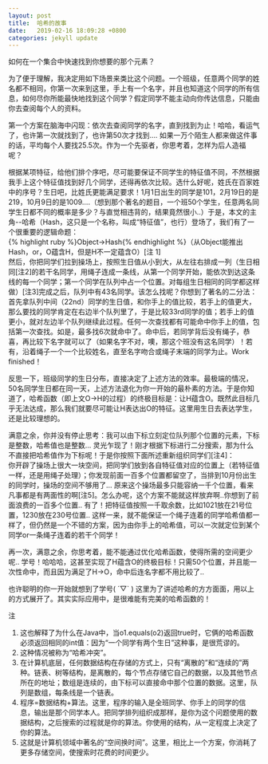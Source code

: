 ```yaml
---
layout: post
title:  哈希的故事
date:   2019-02-16 18:09:28 +0800
categories: jekyll update
---
```

如何在一个集合中快速找到你想要的那个元素？

为了便于理解，我决定用如下场景来类比这个问题。一个班级，任意两个同学的姓名都不相同，你第一次来到这里，手上有一个名字，并且也知道这个同学的所有信息，如何尽你所能最快地找到这个同学？假定同学不能主动向你传达信息，只能由你去查阅每个人的资料。

第一个方案在脑海中闪现：依次去查阅同学的名字，直到找到为止！哈哈，看运气了，也许第一次就找到了，也许第50次才找到.... 如果一万个陌生人都来做这件事的话，平均每个人要找25.5次。作为一个先驱者，你思考着，怎样为后人造福呢？

根据某项特征，给他们排个序吧，尽可能要保证不同学生的特征值不同，不然根据我手上这个特征值找到好几个同学，还得再依次比较。选什么好呢，姓氏在百家姓中的序号？生日吧，比姓氏更能满足要求！1月1日出生的同学是101，2月19日的是219，10月9日的是1009....（想到那个著名的题目，一个班50个学生，任意两名同学生日都不同的概率是多少？与直觉相违背的，结果竟然很小..）于是，本文的主角--哈希（Hash，这只是一个名称，叫成“特征值”，也行）登场了，我们有了一个很重要的逻辑命题：  
{% highlight ruby %}Object->Hash{% endhighlight %}（从Object能推出Hash，or，O蕴含H，但是H不一定蕴含O）[注 1]  
然后，你把同学们拉到操场上，按照生日值从小到大，从左往右排成一列（生日相同[注2]的若干名同学，用绳子连成一条线，从第一个同学开始，能依次到达这条线的每一个同学；第一个同学在队列中占一个位置。对每组生日相同的同学都这样做）[注3]完成之后，队列中有43名同学。该怎么找呢？你想到了著名的二分法：首先拿队列中间（22nd）同学的生日值，和你手上的值比较，若手上的值更大，那么要找的同学肯定在右边半个队列里了，于是比较33rd同学的值；若手上的值更小，就对左边半个队列继续此过程。任何一次查找都有可能命中你手上的值，包括第一次查找。如是，最多找6次就命中了。命中后，若同学背后没有绳子，恭喜，再比较下名字就可以了（如果名字不对，噢，那这个班没有这名同学）！若有，沿着绳子一个一个比较姓名，直至名字吻合或绳子末端的同学为止。Work finished！

反思一下，班级同学的生日分布，直接决定了上述方法的效率。最极端的情况，50名同学生日都在同一天，上述方法退化为你一开始的最朴素的方法。于是你知道了，哈希函数（即上文O->H的过程）的终极目标是：让H蕴含O。既然此目标几乎无法达成，那么我们就要尽可能让H表达出O的特征。这里用生日去表达学生，还是比较理想的。

满意之余，你并没有停止思考：我可以由下标立刻定位队列那个位置的元素，下标是整数，哈希值也是整数... 灵光乍现了！刚才根据下标进行二分搜索，那为什么不直接把哈希值作为下标呢！于是你按照下面所述重新组织同学们[注4]：  
你开辟了操场上很大一块空间，把同学们放到各自特征值对应的位置上（若特征值一样，还是用绳子处理）；你发现前面一百多个位置都留空了，当排到10月份出生的同学时，操场的空间不够用了... 原来这个操场最多只能容纳一千个位置，看来凡事都是有两面性的啊[注5]。怎么办呢，这个方案不能就这样放弃啊..你想到了前面浪费的一百多个位置.. 有了！把特征值按照一千取余数，比如1021放在21号位置，1230放在230号位置.. 这样一来，就不能保证一个绳子连着的同学哈希值都一样了，但仍然是一个不错的方案，因为由你手上的哈希值，可以一次就定位到某个同学or一条绳子连着的若干个同学！

再一次，满意之余，你思考着，能不能通过优化哈希函数，使得所需的空间更少呢.. 学号！哈哈哈，这甚至实现了H蕴含O的终极目标！只需50个位置，并且能一次性命中，而且因为满足了H->O，命中后连名字都不用比较了..

也许聪明的你一开始就想到了学号( ´▽` ) 这里为了讲述哈希的方方面面，用以上的方式展开了。其实实际应用中，是很难能有完美的哈希函数的！


注
1. 这也解释了为什么在Java中，当o1.equals(o2)返回true时，它俩的哈希函数必须返回相同的int值：因为“一个同学有两个生日”这种事，是很荒谬的。
2. 这种情况被称为“哈希冲突”。
3. 在计算机底层，任何数据结构在存储的方式上，只有“离散的”和“连续的”两种。链表、树等结构，是离散的，每个节点存储它自己的数据，以及其他节点所在的地址；数组是连续的，由下标可以直接命中那个位置的数据。这里，队列是数组，每条线是一个链表。
4. 程序=数据结构+算法。这里，程序的输入是全班同学、你手上的同学的信息，输出是那个同学本人。把同学排列组织成那样，是你为这个问题使用的数据结构，之后搜索的过程就是你的算法。你使用的结构，从一定程度上决定了你的算法。
5. 这就是计算机领域中著名的“空间换时间”。这里，相比上一个方案，你消耗了更多存储空间，使搜索时花费的时间更少。